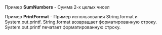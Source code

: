 Пример **SumNumbers** - Сумма 2-х целых чисел

Пример **PrintFormat** - Пример использования String.format и System.out.printf. 
      String.format возвращает форматированную строку. 
      System.out.printf печатает форматированную строку.
